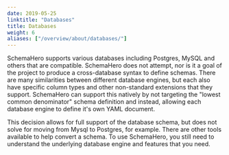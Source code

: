 ```yaml
---
date: 2019-05-25
linktitle: "Databases"
title: Databases
weight: 6
aliases: ["/overview/about/databases/"]
---
```


SchemaHero supports various databases including Postgres, MySQL and others that are compatible. 
SchemaHero does not attempt, nor is it a goal of the project to produce a cross-database syntax to define schemas. 
There are many similarities between different database engines, but each also have specific column types and other non-standard extensions that they support. 
SchemaHero can support this natively by not targeting the "lowest common denominator" schema definition and instead, allowing each database engine to define it's own YAML document.

This decision allows for full support of the database schema, but does not solve for moving from Mysql to Postgres, for example. 
There are other tools available to help convert a schema. 
To use SchemaHero, you still need to understand the underlying database engine and features that you need.
